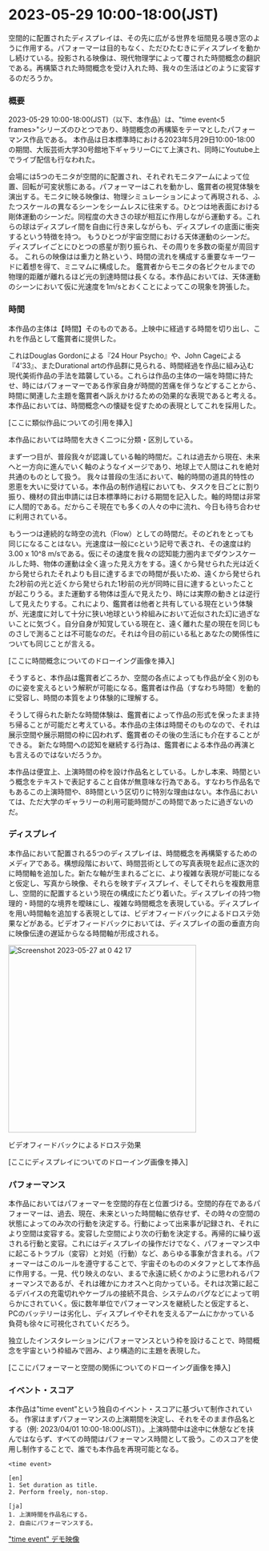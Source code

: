 # 2023-05-29 10:00-18:00(JST)

<!-- イントロ -->
空間的に配置されたディスプレイは、その先に広がる世界を垣間見る覗き窓のように作用する。パフォーマーは目的もなく、ただひたむきにディスプレイを動かし続けている。投影される映像は、現代物理学によって覆された時間概念の翻訳である。再構築された時間概念を受け入れた時、我々の生活はどのように変容するのだろうか。

<!-- # 概要 -->
  ### 概要

  2023-05-29 10:00-18:00(JST)（以下、本作品）は、"time event<5 frames>"シリーズのひとつであり、時間概念の再構築をテーマとしたパフォーマンス作品である。
  本作品は日本標準時における2023年5月29日10:00-18:00の期間、大阪芸術大学30号館地下ギャラリーCにて上演され、同時にYoutube上でライブ配信も行なわれた。

  会場には5つのモニタが空間的に配置され、それぞれモニタアームによって位置、回転が可変状態にある。パフォーマーはこれを動かし、鑑賞者の視覚体験を演出する。モニタに映る映像は、物理シミュレーションによって再現される、ふたつスケールの異なるシーンをシームレスに往来する。ひとつは地表面における剛体運動のシーンだ。同程度の大きさの球が相互に作用しながら運動する。これらの球はディスプレイ間を自由に行き来しながらも、ディスプレイの底面に衝突するという特徴を持つ。
  もうひとつが宇宙空間における天体運動のシーンだ。ディスプレイごとにひとつの惑星が割り振られ、その周りを多数の衛星が周回する。
  これらの映像はは重力と熱という、時間の流れを構成する重要なキーワードに着想を得て、ミニマムに構成した。
  鑑賞者からモニタの各ピクセルまでの物理的距離が離れるほど光の到達時間は長くなる。本作品においては、天体運動のシーンにおいて仮に光速度を1m/sとおくことによってこの現象を誇張した。

<!-- # 本題 -->
  ### 時間

  <!-- ## 時間が作品の主体であること -->
  本作品の主体は【時間】そのものである。上映中に経過する時間を切り出し、これを作品として鑑賞者に提供した。

  <!-- ## 類似作品への言及 -->
  これはDouglas Gordonによる『24 Hour Psycho』や、John Cageによる『4'33』、またDurational artの作品群に見られる、時間経過を作品に組み込む現代美術作品の手法を踏襲している。これらは作品の主体の一端を時間に持たせ、時にはパフォーマーである作家自身が時間的苦痛を伴うなどすることから、時間に関連した主題を鑑賞者へ訴えかけるための効果的な表現であると考える。本作品においては、時間概念への懐疑を促すための表現としてこれを採用した。

  [ここに類似作品についての引用を挿入]

  <!-- ## 二種類の時間 -->
  本作品においては時間を大きく二つに分類・区別している。

  <!-- ## 時間の道具的特性 -->
  まず一つ目が、普段我々が認識している軸的時間だ。これは過去から現在、未来へと一方向に進んでいく軸のようなイメージであり、地球上で人間はこれを絶対共通のものとして扱う。
  我々は普段の生活において、軸的時間の道具的特性の恩恵を大いに受けている。本作品の制作過程においても、タスクを日ごとに割り振り、機材の貸出申請には日本標準時における期間を記入した。軸的時間は非常に人間的である。だからこそ現在でも多くの人々の中に流れ、今日も待ち合わせに利用されている。

  <!-- ## 一般的な時間という概念について -->
  もう一つは連続的な時空の流れ（Flow）としての時間だ。そのどれをとっても同じになることはない。光速度は一般にcという記号で表され、その速度は約3.00 x 10^8 m/sである。仮にその速度を我々の認知能力圏内までダウンスケールした時、物体の運動は全く違った見え方をする。遠くから発せられた光は近くから発せられたそれよりも目に達するまでの時間が長いため、遠くから発せられた2秒前の光と近くから発せられた1秒前の光が同時に目に達するといったことが起こりうる。また運動する物体は歪んで見えたり、時には実際の動きとは逆行して見えたりする。これにより、鑑賞者は他者と共有している現在という体験が、光速度に対して十分に狭い地球という枠組みにおいて近似された幻に過ぎないことに気づく。自分自身が知覚している現在と、遠く離れた星の現在を同じものさしで測ることは不可能なのだ。それは今目の前にいる私とあなたの関係性についても同じことが言える。

  [ここに時間概念についてのドローイング画像を挿入]

  <!-- ## 再構築された時間概念における当作への影響 -->
  そうすると、本作品は鑑賞者どころか、空間の各点によっても作品が全く別のものに姿を変えるという解釈が可能になる。鑑賞者は作品（すなわち時間）を動的に受容し、時間の本質をより体験的に理解する。

  <!-- ## 再構築された時間概念における当作の発展性 -->
  そうして得られた新たな時間体験は、鑑賞者によって作品の形式を保ったまま持ち帰ることが可能だと考えている。本作品の主体は時間そのものなので、それは展示空間や展示期間の枠に囚われず、鑑賞者のその後の生活にも介在することができる。
  新たな時間への認知を継続する行為は、鑑賞者による本作品の再演とも言えるのではないだろうか。

  <!-- ## 軸的時間との付き合い方 -->
  本作品は便宜上、上演時間の枠を設け作品名としている。しかし本来、時間という概念をテキストで表記すること自体が無意味な行為である。すなわち作品名でもあるこの上演時間や、8時間という区切りに特別な理由はない。本作品においては、ただ大学のギャラリーの利用可能時間がこの時間であったに過ぎないのだ。

  ### ディスプレイ

  <!-- ディスプレイについて -->
  本作品において配置される5つのディスプレイは、時間概念を再構築するためのメディアである。構想段階において、時間芸術としての写真表現を起点に逐次的に時間軸を追加した。新たな軸が生まれるごとに、より複雑な表現が可能になると仮定し、写真から映像、それらを映すディスプレイ、そしてそれらを複数用意し、空間的に配置するという現在の構成にたどり着いた。ディスプレイの持つ物理的・時間的な境界を曖昧にし、複雑な時間概念を表現している。ディスプレイを用い時間軸を追加する表現としては、ビデオフィードバックによるドロステ効果などがある。ビデオフィードバックにおいては、ディスプレイの面の垂直方向に映像伝達の遅延からなる時間軸が形成される。

  <img width="375" alt="Screenshot 2023-05-27 at 0 42 17" src="https://github.com/aratius/Concepts/assets/59504416/5425a5de-ecae-4c47-a353-69a31c5576ad">

  ビデオフィードバックによるドロステ効果

  [ここにディスプレイについてのドローイング画像を挿入]

  ### パフォーマンス

  <!-- パフォーマーについて -->
  本作品においてはパフォーマーを空間的存在と位置づける。空間的存在であるパフォーマーは、過去、現在、未来といった時間軸に依存せず、その時々の空間の状態によってのみ次の行動を決定する。行動によって出来事が記録され、それにより空間は変容する。変容した空間により次の行動を決定する。再帰的に繰り返される行動と変容。これにはディスプレイの操作だけでなく、パフォーマンス中に起こるトラブル（変容）と対処（行動）など、あらゆる事象が含まれる。パフォーマーはこのルールを遵守することで、宇宙そのもののメタファとして本作品に作用する。一見、代り映えのない、まるで永遠に続くかのように思われるパフォーマンスであるが、それは確かにカオスへと向かっている。それは次第に起こるデバイスの充電切れやケーブルの接続不具合、システムのバグなどによって明らかにされていく。仮に数年単位でパフォーマンスを継続したと仮定すると、PCのバッテリーは劣化し、ディスプレイやそれを支えるアームにかかっている負荷も徐々に可視化されていくだろう。

  独立したインスタレーションにパフォーマンスという枠を設けることで、時間概念を宇宙という枠組みで囲み、より構造的に主題を表現した。

  [ここにパフォーマーと空間の関係についてのドローイング画像を挿入]

<!-- # スコアについて -->
### イベント・スコア

本作品は"time event"という独自のイベント・スコアに基づいて制作されている。
作家はまずパフォーマンスの上演期間を決定し、それをそのまま作品名とする（例: 2023/04/01 10:00-18:00(JST)）。上演時間中は途中に休憩などを挟んではならず、すべての時間はパフォーマンス時間として扱う。このスコアを使用し制作することで、誰でも本作品を再現可能となる。

```
<time event>

[en]
1. Set duration as title.
2. Perform freely, non-stop.

[ja]
1. 上演時間を作品名にする。
2. 自由にパフォーマンスする。
```

["time event" デモ映像](https://youtu.be/RZUcuwObH4o)


